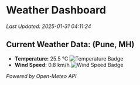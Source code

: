 
# Weather Dashboard

_Last Updated: 2025-01-31 04:11:24_

## Current Weather Data: (Pune, MH)
- **Temperature:** 25.5 °C ![Temperature Badge](https://img.shields.io/badge/Temperature-Medium%20Temp-green)
- **Wind Speed:** 0.8 km/h ![Wind Speed Badge](https://img.shields.io/badge/Wind%20Speed-Low%20Wind-blue)

*Powered by Open-Meteo API*
